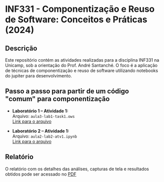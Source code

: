 
# INF331 - Componentização e Reuso de Software: Conceitos e Práticas (2024)

## Descrição

Este repositório contém as atividades realizadas para a disciplina INF331 na Unicamp, sob a orientação do Prof. André Santanché. O foco é a aplicação de técnicas de componentização e reuso de software utilizando notebooks do jupiter para desenvolvimento.

## Passo a passo para partir de um código "comum" para componentização

- **Laboratório 1 – Atividade 1:**  
  Arquivo: `aula3-lab1-task1.ows`  
  [Link para o arquivo](https://github.com/Douglas019BR/INF331-lab03/blob/main/aula3-lab1-task1.ows)

- **Laboratório 2 – Atividade 1:**  
  Arquivo: `aula2-lab2-atv1.ipynb`  
  [Link para o arquivo](https://github.com/Douglas019BR/INF331-lab03/blob/main/aula3-lab2-task1.ipynb)

## Relatório

O relatório com os detalhes das análises, capturas de tela e resultados obtidos pode ser acessado no [PDF](https://github.com/Douglas019BR/INF331-lab02/blob/main/Douglas_Semarini_Aula02-INF331.pdf)